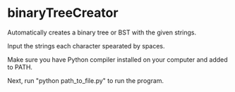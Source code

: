 # binaryTreeCreator
Automatically creates a binary tree or BST with the given strings.

Input the strings each character spearated by spaces.

Make sure you have Python compiler installed on your computer and added to PATH.

Next, run "python path_to_file.py" to run the program.
